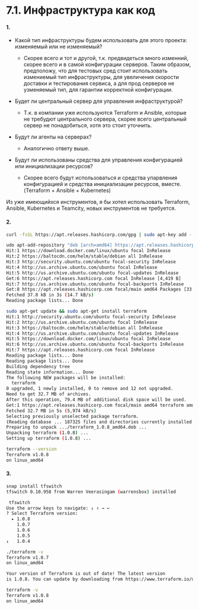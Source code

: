 # 7.1. Инфраструктура как код

#### 1.
-   Какой тип инфраструктуры будем использовать для этого проекта: изменяемый или не изменяемый?
    - Скорее всего и тот и другой, т.к. предвидеться много изменний, скорее всего и в самой конфигурации серверов.
      Таким образом, предположу, что для тестовых сред стоит использовать измениемый тип инфраструктуры, для увеличения скорости доставки и тестирования сервиса,
      а для прод серверов не узменяемый тип, для гарантии корректной конфигурации.
      
-   Будет ли центральный сервер для управления инфраструктурой?   
    - Т.к. в компании уже используются Terraform и Ansible, которые не требудют центрального сервера, скорее всего центральный сервер не понадобиться, хотя это стоит уточнить.
    
-   Будут ли агенты на серверах?
    - Аналогично ответу выше.
    
-   Будут ли использованы средства для управления конфигурацией или инициализации ресурсов?
    - Скорее всего будут использоваться и средства упарвления конфигурацией и средства инициализации ресурсов, вместе.(Terraform + Ansible + Kubernetes)
    
Из уже имеющийхся инструментов, я бы хотел использовать Terraform, Ansible, Kubernetes и Teamcity, новых инструментов не требуется.

#### 2.
```bash
curl -fsSL https://apt.releases.hashicorp.com/gpg | sudo apt-key add -

udo apt-add-repository "deb [arch=amd64] https://apt.releases.hashicorp.com $(lsb_release -cs) main"
Hit:1 https://download.docker.com/linux/ubuntu focal InRelease
Hit:2 https://baltocdn.com/helm/stable/debian all InRelease                                                                   
Hit:3 http://security.ubuntu.com/ubuntu focal-security InRelease                                                              
Hit:4 http://us.archive.ubuntu.com/ubuntu focal InRelease                                               
Hit:5 http://us.archive.ubuntu.com/ubuntu focal-updates InRelease                 
Get:6 https://apt.releases.hashicorp.com focal InRelease [4,419 B]                
Hit:7 http://us.archive.ubuntu.com/ubuntu focal-backports InRelease
Get:8 https://apt.releases.hashicorp.com focal/main amd64 Packages [33.4 kB]
Fetched 37.8 kB in 3s (14.7 kB/s)  
Reading package lists... Done

sudo apt-get update && sudo apt-get install terraform
Hit:1 http://security.ubuntu.com/ubuntu focal-security InRelease
Hit:2 http://us.archive.ubuntu.com/ubuntu focal InRelease                                                                      
Hit:3 https://baltocdn.com/helm/stable/debian all InRelease                                                                                                
Hit:4 http://us.archive.ubuntu.com/ubuntu focal-updates InRelease                                                                                          
Hit:5 https://download.docker.com/linux/ubuntu focal InRelease                                                                      
Hit:6 http://us.archive.ubuntu.com/ubuntu focal-backports InRelease               
Hit:7 https://apt.releases.hashicorp.com focal InRelease                          
Reading package lists... Done                               
Reading package lists... Done
Building dependency tree       
Reading state information... Done
The following NEW packages will be installed:
  terraform
0 upgraded, 1 newly installed, 0 to remove and 12 not upgraded.
Need to get 32.7 MB of archives.
After this operation, 79.4 MB of additional disk space will be used.
Get:1 https://apt.releases.hashicorp.com focal/main amd64 terraform amd64 1.0.8 [32.7 MB]
Fetched 32.7 MB in 5s (5,974 kB/s)    
Selecting previously unselected package terraform.
(Reading database ... 187325 files and directories currently installed.)
Preparing to unpack .../terraform_1.0.8_amd64.deb ...
Unpacking terraform (1.0.8) ...
Setting up terraform (1.0.8) ...

terraform --version
Terraform v1.0.8
on linux_amd64
```
#### 3.
```bash
snap install tfswitch
tfswitch 0.10.958 from Warren Veerasingam (warrensbox) installed

 tfswitch 
Use the arrow keys to navigate: ↓ ↑ → ← 
? Select Terraform version: 
  ▸ 1.0.8
    1.0.7
    1.0.6
    1.0.5
↓   1.0.4

./terraform -v 
Terraform v1.0.7
on linux_amd64

Your version of Terraform is out of date! The latest version
is 1.0.8. You can update by downloading from https://www.terraform.io/downloads.html

terraform -v
Terraform v1.0.8
on linux_amd64
```

